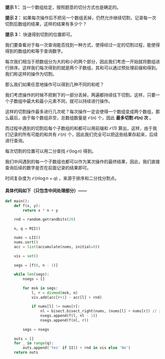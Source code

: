 **提示 1：** 当一个数组给定，按照题意的切分方式也是确定的。

**提示 2：** 如果每次操作后不把另一个数组丢掉，仍然允许继续切割，记录每一次切割后数组的结果，这样的结果有多少个？

**提示 3：** 快速得到切割的位置即可。

我们要查看对于每一次查询能否找到一种方式，使得经过一定的切割过程，能使得得到的数组的和等于查询数字。

每次我们相当于把数组分为大的和小的两个部分，因此我们考虑一开始就将数组进行排序。这样我们每次得到的就是两个子数组，其和可以通过预处理前缀和得到。我们称这样的操作为切割。

那么我们如果任意地操作可以得到几种不同的和呢？

我们考虑操作的时候不把剩下的一部分丢掉，两遍都持续往下切割。这样，只要一个子数组中最大和最小元素不同，就可以持续进行操作。

这样的切割操作最多进行几次呢？每次操作一定会使得一个数组变成两个数组，那么最后，由于每个数组非空，总数组数量是 $\mathcal{O}(n)$ 个，因此 **最多切割 $\mathcal{O}(n)$ 次** 。

而过程中遇到的切割后每个子数组的和都可以用前缀和 $\mathcal{O}(1)$ 算出，这样，由于我们记录的所有可能的和共有 $\mathcal{O}(n)$ 个，因此我们完全可以把这些结果存起来，后续进行查询。

每次切割的位置可以用二分查找 $\mathcal{O}(\log n)$ 得到。

我们中间遇到的每一个子数组也都可以作为某次操作的最终结果，因此，我们直接查询后续的数字是否在前面记录的结果即可。

时间复杂度为 $\mathcal{O}(n\log n+q)$ ，来源于排序和二分找分割点。

#### 具体代码如下（只包含中间处理部分）——

```Python []
def main():
    def f(x, y):
        return x * n + y

    rnd = random.getrandbits(20)
    
    n, q = MII()
    
    nums = LII()
    nums.sort()
    acc = list(accumulate(nums, initial=0))
    
    vis = set()
    
    segs = [f(0, n - 1)]
    
    while len(segs):
        nsegs = []
        
        for msk in segs:
            l, r = divmod(msk, n)
            vis.add(acc[r+1] - acc[l] + rnd)
            
            if nums[l] != nums[r]:
                nl = bisect.bisect_right(nums, (nums[l] + nums[r]) // 2)
                nsegs.append(f(l, nl - 1))
                nsegs.append(f(nl, r))
        
        segs = nsegs
    
    outs = []
    for _ in range(q):
        outs.append('Yes' if II() + rnd in vis else 'No')
    return outs
```